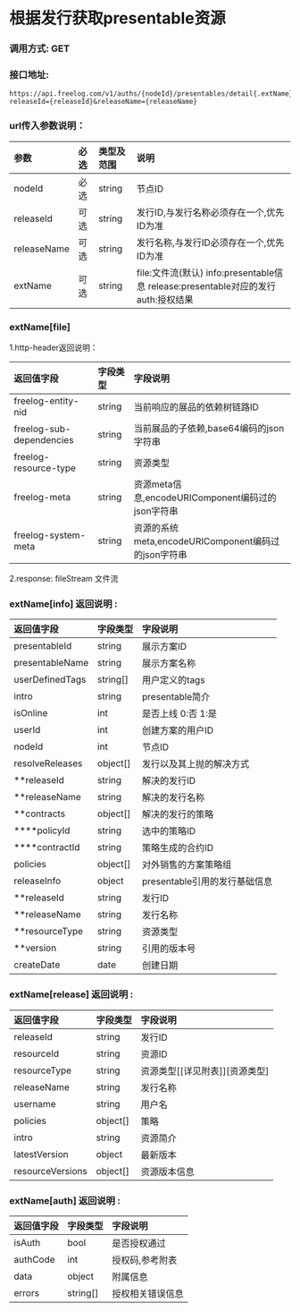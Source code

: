 # 根据发行获取presentable资源

### 调用方式: GET

### 接口地址:

```
https://api.freelog.com/v1/auths/{nodeId}/presentables/detail{.extName}?releaseId={releaseId}&releaseName={releaseName}

```

### url传入参数说明：

| 参数 | 必选 | 类型及范围 | 说明 |
| :--- | :--- | :--- | :--- |
| nodeId | 必选 | string | 节点ID |
| releaseId | 可选 | string | 发行ID,与发行名称必须存在一个,优先ID为准 |
| releaseName | 可选 | string | 发行名称,与发行ID必须存在一个,优先ID为准 |
| extName | 可选 | string | file:文件流(默认) info:presentable信息 release:presentable对应的发行 auth:授权结果 |


### extName[file]

 1.http-header返回说明：

| 返回值字段 | 字段类型 | 字段说明 |
| :--- | :--- | :--- |
| freelog-entity-nid | string | 当前响应的展品的依赖树链路ID |
| freelog-sub-dependencies | string | 当前展品的子依赖,base64编码的json字符串 |
| freelog-resource-type | string | 资源类型 |
| freelog-meta | string | 资源meta信息,encodeURIComponent编码过的json字符串 |
| freelog-system-meta | string | 资源的系统meta,encodeURIComponent编码过的json字符串 |

 2.response:
    fileStream 文件流

### extName[info] 返回说明 :

| 返回值字段 | 字段类型 | 字段说明 |
| :--- | :--- | :--- |
| presentableId | string | 展示方案ID|
| presentableName | string | 展示方案名称 |
| userDefinedTags| string[]| 用户定义的tags |
| intro |string | presentable简介 |
| isOnline | int| 是否上线 0:否 1:是 |
| userId | int| 创建方案的用户ID |
| nodeId | int| 节点ID |
| resolveReleases|object[]|发行以及其上抛的解决方式|
| **releaseId|string|解决的发行ID|
| **releaseName|string|解决的发行名称|
| **contracts|object[]|解决的发行的策略|
| ****policyId|string|选中的策略ID|
| ****contractId|string|策略生成的合约ID|
| policies| object[]| 对外销售的方案策略组|
| releaseInfo| object|presentable引用的发行基础信息|
| **releaseId| string|发行ID|
| **releaseName| string|发行名称|
| **resourceType| string|资源类型|
| **version| string|引用的版本号|
| createDate| date|创建日期|

 ### extName[release] 返回说明 :

| 返回值字段 | 字段类型 | 字段说明 |
| :--- | :--- | :--- |
| releaseId | string | 发行ID |
| resourceId | string | 资源ID |
| resourceType | string | 资源类型[[详见附表]][资源类型] |
| releaseName | string | 发行名称 |
| username	| string| 用户名 |
| policies|object[]|策略 |
| intro|string|资源简介 |
| latestVersion|object|最新版本 |
| resourceVersions|object[]|资源版本信息 |

 ### extName[auth] 返回说明 :

| 返回值字段 | 字段类型 | 字段说明 |
| :--- | :--- | :--- |
| isAuth | bool | 是否授权通过 |
| authCode | int | 授权码,参考附表 |
| data | object | 附属信息 |
| errors | string[] | 授权相关错误信息 |



